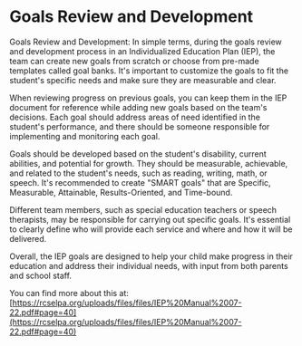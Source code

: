# Goals Review and Development
Goals Review and Development: In simple terms, during the goals review and development process in an Individualized Education Plan (IEP), the team can create new goals from scratch or choose from pre-made templates called goal banks. It's important to customize the goals to fit the student's specific needs and make sure they are measurable and clear.

When reviewing progress on previous goals, you can keep them in the IEP document for reference while adding new goals based on the team's decisions. Each goal should address areas of need identified in the student's performance, and there should be someone responsible for implementing and monitoring each goal.

Goals should be developed based on the student's disability, current abilities, and potential for growth. They should be measurable, achievable, and related to the student's needs, such as reading, writing, math, or speech. It's recommended to create "SMART goals" that are Specific, Measurable, Attainable, Results-Oriented, and Time-bound.

Different team members, such as special education teachers or speech therapists, may be responsible for carrying out specific goals. It's essential to clearly define who will provide each service and where and how it will be delivered.

Overall, the IEP goals are designed to help your child make progress in their education and address their individual needs, with input from both parents and school staff.

You can find more about this at: [https://rcselpa.org/uploads/files/files/IEP%20Manual%2007-22.pdf#page=40](https://rcselpa.org/uploads/files/files/IEP%20Manual%2007-22.pdf#page=40)
